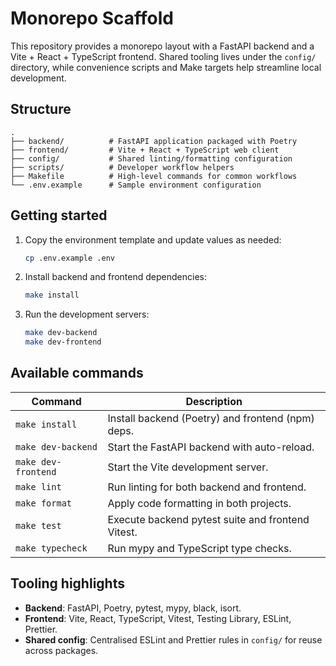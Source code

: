 # Monorepo Scaffold

This repository provides a monorepo layout with a FastAPI backend and a Vite + React + TypeScript frontend. Shared tooling lives under the `config/` directory, while convenience scripts and Make targets help streamline local development.

## Structure

```
.
├── backend/          # FastAPI application packaged with Poetry
├── frontend/         # Vite + React + TypeScript web client
├── config/           # Shared linting/formatting configuration
├── scripts/          # Developer workflow helpers
├── Makefile          # High-level commands for common workflows
└── .env.example      # Sample environment configuration
```

## Getting started

1. Copy the environment template and update values as needed:
   ```bash
   cp .env.example .env
   ```
2. Install backend and frontend dependencies:
   ```bash
   make install
   ```
3. Run the development servers:
   ```bash
   make dev-backend
   make dev-frontend
   ```

## Available commands

| Command                | Description                                       |
| ---------------------- | ------------------------------------------------- |
| `make install`         | Install backend (Poetry) and frontend (npm) deps. |
| `make dev-backend`     | Start the FastAPI backend with auto-reload.       |
| `make dev-frontend`    | Start the Vite development server.                |
| `make lint`            | Run linting for both backend and frontend.        |
| `make format`          | Apply code formatting in both projects.           |
| `make test`            | Execute backend pytest suite and frontend Vitest. |
| `make typecheck`       | Run mypy and TypeScript type checks.              |

## Tooling highlights

- **Backend**: FastAPI, Poetry, pytest, mypy, black, isort.
- **Frontend**: Vite, React, TypeScript, Vitest, Testing Library, ESLint, Prettier.
- **Shared config**: Centralised ESLint and Prettier rules in `config/` for reuse across packages.
